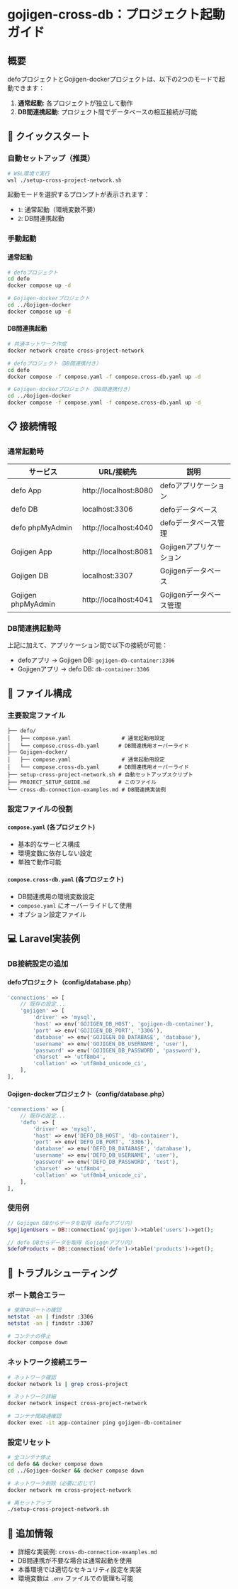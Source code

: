 # gojigen-cross-db：プロジェクト起動ガイド

## 概要
defoプロジェクトとGojigen-dockerプロジェクトは、以下の2つのモードで起動できます：

1. **通常起動**: 各プロジェクトが独立して動作
2. **DB間連携起動**: プロジェクト間でデータベースの相互接続が可能

## 🚀 クイックスタート

### 自動セットアップ（推奨）
```bash
# WSL環境で実行
wsl ./setup-cross-project-network.sh
```

起動モードを選択するプロンプトが表示されます：
- `1`: 通常起動（環境変数不要）
- `2`: DB間連携起動

### 手動起動

#### 通常起動
```bash
# defoプロジェクト
cd defo
docker compose up -d

# Gojigen-dockerプロジェクト  
cd ../Gojigen-docker
docker compose up -d
```

#### DB間連携起動
```bash
# 共通ネットワーク作成
docker network create cross-project-network

# defoプロジェクト（DB間連携付き）
cd defo
docker compose -f compose.yaml -f compose.cross-db.yaml up -d

# Gojigen-dockerプロジェクト（DB間連携付き）
cd ../Gojigen-docker
docker compose -f compose.yaml -f compose.cross-db.yaml up -d
```

## 📋 接続情報

### 通常起動時
| サービス | URL/接続先 | 説明 |
|---------|-----------|------|
| defo App | http://localhost:8080 | defoアプリケーション |
| defo DB | localhost:3306 | defoデータベース |
| defo phpMyAdmin | http://localhost:4040 | defoデータベース管理 |
| Gojigen App | http://localhost:8081 | Gojigenアプリケーション |
| Gojigen DB | localhost:3307 | Gojigenデータベース |
| Gojigen phpMyAdmin | http://localhost:4041 | Gojigenデータベース管理 |

### DB間連携起動時
上記に加えて、アプリケーション間で以下の接続が可能：
- defoアプリ → Gojigen DB: `gojigen-db-container:3306`
- Gojigenアプリ → defo DB: `db-container:3306`

## 📁 ファイル構成

### 主要設定ファイル
```
├── defo/
│   ├── compose.yaml                # 通常起動用設定
│   └── compose.cross-db.yaml      # DB間連携用オーバーライド
├── Gojigen-docker/
│   ├── compose.yaml                # 通常起動用設定
│   └── compose.cross-db.yaml      # DB間連携用オーバーライド
├── setup-cross-project-network.sh # 自動セットアップスクリプト
├── PROJECT_SETUP_GUIDE.md         # このファイル
└── cross-db-connection-examples.md # DB間連携実装例
```

### 設定ファイルの役割

#### `compose.yaml` (各プロジェクト)
- 基本的なサービス構成
- 環境変数に依存しない設定
- 単独で動作可能

#### `compose.cross-db.yaml` (各プロジェクト) 
- DB間連携用の環境変数設定
- `compose.yaml` にオーバーライドして使用
- オプション設定ファイル

## 💻 Laravel実装例

### DB接続設定の追加

#### defoプロジェクト（config/database.php）
```php
'connections' => [
    // 既存の設定...
    'gojigen' => [
        'driver' => 'mysql',
        'host' => env('GOJIGEN_DB_HOST', 'gojigen-db-container'),
        'port' => env('GOJIGEN_DB_PORT', '3306'),
        'database' => env('GOJIGEN_DB_DATABASE', 'database'),
        'username' => env('GOJIGEN_DB_USERNAME', 'user'),
        'password' => env('GOJIGEN_DB_PASSWORD', 'password'),
        'charset' => 'utf8mb4',
        'collation' => 'utf8mb4_unicode_ci',
    ],
],
```

#### Gojigen-dockerプロジェクト（config/database.php）
```php
'connections' => [
    // 既存の設定...
    'defo' => [
        'driver' => 'mysql',
        'host' => env('DEFO_DB_HOST', 'db-container'),
        'port' => env('DEFO_DB_PORT', '3306'),
        'database' => env('DEFO_DB_DATABASE', 'database'),
        'username' => env('DEFO_DB_USERNAME', 'user'),
        'password' => env('DEFO_DB_PASSWORD', 'test'),
        'charset' => 'utf8mb4',
        'collation' => 'utf8mb4_unicode_ci',
    ],
],
```

### 使用例
```php
// Gojigen DBからデータを取得（defoアプリ内）
$gojigenUsers = DB::connection('gojigen')->table('users')->get();

// defo DBからデータを取得（Gojigenアプリ内）
$defoProducts = DB::connection('defo')->table('products')->get();
```

## 🔧 トラブルシューティング

### ポート競合エラー
```bash
# 使用中ポートの確認
netstat -an | findstr :3306
netstat -an | findstr :3307

# コンテナの停止
docker compose down
```

### ネットワーク接続エラー
```bash
# ネットワーク確認
docker network ls | grep cross-project

# ネットワーク詳細
docker network inspect cross-project-network

# コンテナ間疎通確認
docker exec -it app-container ping gojigen-db-container
```

### 設定リセット
```bash
# 全コンテナ停止
cd defo && docker compose down
cd ../Gojigen-docker && docker compose down

# ネットワーク削除（必要に応じて）
docker network rm cross-project-network

# 再セットアップ
./setup-cross-project-network.sh
```

## 📝 追加情報

- 詳細な実装例: `cross-db-connection-examples.md`
- DB間連携が不要な場合は通常起動を使用
- 本番環境では適切なセキュリティ設定を実装
- 環境変数は `.env` ファイルでの管理も可能 